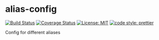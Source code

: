 # alias-config

[![Build Status](https://travis-ci.org/arenuzzz/alias-config.svg?branch=master)](https://travis-ci.org/arenuzzz/alias-config)
[![Coverage Status](https://coveralls.io/repos/github/arenuzzz/alias-config/badge.svg?branch=master)](https://coveralls.io/github/arenuzzz/alias-config?branch=master)
[![License: MIT](https://img.shields.io/badge/License-MIT-brightgreen.svg)](https://opensource.org/licenses/MIT)
[![code style: prettier](https://img.shields.io/badge/code_style-prettier-ff69b4.svg)](https://github.com/prettier/prettier)

Config for different aliases
